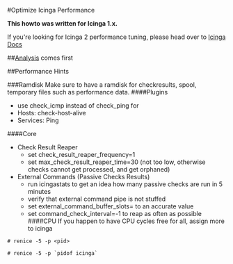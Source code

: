 #Optimize Icinga Performance


**This howto was written for Icinga 1.x.**

If you're looking for Icinga 2 performance tuning, please head over to [Icinga Docs](https://docs.icinga.org)

##[Analysis](001_004_icinga_performance_analysis.md) comes first

##Performance Hints

###Ramdisk
Make sure to have a ramdisk for checkresults, spool, temporary files such as performance data.
####Plugins
* use check_icmp instead of check_ping for
* Hosts: check-host-alive
* Services: Ping

####Core
* Check Result Reaper
	* set check_result_reaper_frequency=1
	* set max_check_result_reaper_time=30 (not too low, otherwise checks cannot get processed, and get orphaned)
* External Commands (Passive Checks Results)
	* run icingastats to get an idea how many passive checks are run in 5 minutes
	* verify that external command pipe is not stuffed
	* set external_command_buffer_slots= to an accurate value
	* set command_check_interval=-1 to reap as often as possible
####CPU
If you happen to have CPU cycles free for all, assign more to icinga

```
# renice -5 -p <pid>

# renice -5 -p `pidof icinga`
```